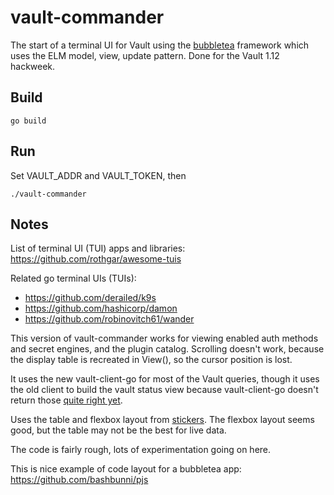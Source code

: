 # vault-commander

The start of a terminal UI for Vault using the [bubbletea] framework which uses
the ELM model, view, update pattern. Done for the Vault 1.12 hackweek.

## Build

    go build

## Run

Set VAULT_ADDR and VAULT_TOKEN, then

    ./vault-commander

## Notes

List of terminal UI (TUI) apps and libraries: https://github.com/rothgar/awesome-tuis

Related go terminal UIs (TUIs):
- https://github.com/derailed/k9s
- https://github.com/hashicorp/damon
- https://github.com/robinovitch61/wander

This version of vault-commander works for viewing enabled auth methods and
secret engines, and the plugin catalog. Scrolling doesn't work, because the
display table is recreated in View(), so the cursor position is lost.

It uses the new vault-client-go for most of the Vault queries, though it uses the old client to build the vault status view because vault-client-go doesn't return those [quite right yet][vault-client-go#66].

Uses the table and flexbox layout from [stickers]. The flexbox layout seems
good, but the table may not be the best for live data.

The code is fairly rough, lots of experimentation going on here.

This is nice example of code layout for a bubbletea app: https://github.com/bashbunni/pjs

[bubbletea]: https://github.com/charmbracelet/bubbletea
[stickers]: https://github.com/76creates/stickers
[vault-client-go#66]: https://github.com/hashicorp/vault-client-go/issues/66
